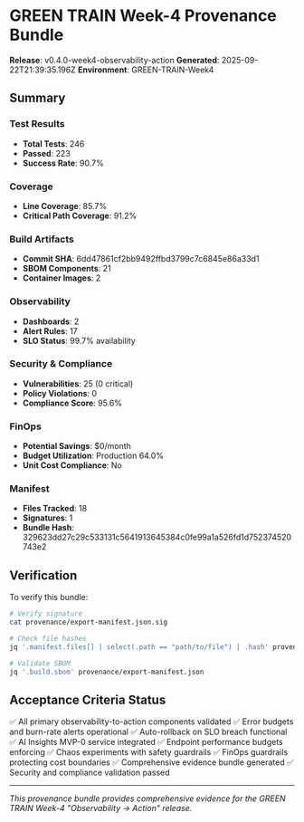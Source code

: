 # GREEN TRAIN Week-4 Provenance Bundle

**Release**: v0.4.0-week4-observability-action
**Generated**: 2025-09-22T21:39:35.196Z
**Environment**: GREEN-TRAIN-Week4

## Summary

### Test Results
- **Total Tests**: 246
- **Passed**: 223
- **Success Rate**: 90.7%

### Coverage
- **Line Coverage**: 85.7%
- **Critical Path Coverage**: 91.2%

### Build Artifacts
- **Commit SHA**: 6dd47861cf2bb9492ffbd3799c7c6845e86a33d1
- **SBOM Components**: 21
- **Container Images**: 2

### Observability
- **Dashboards**: 2
- **Alert Rules**: 17
- **SLO Status**: 99.7% availability

### Security & Compliance
- **Vulnerabilities**: 25 (0 critical)
- **Policy Violations**: 0
- **Compliance Score**: 95.6%

### FinOps
- **Potential Savings**: $0/month
- **Budget Utilization**: Production 64.0%
- **Unit Cost Compliance**: No

### Manifest
- **Files Tracked**: 18
- **Signatures**: 1
- **Bundle Hash**: 329623dd27c29c533131c5641913645384c0fe99a1a526fd1d752374520743e2

## Verification

To verify this bundle:

```bash
# Verify signature
cat provenance/export-manifest.json.sig

# Check file hashes
jq '.manifest.files[] | select(.path == "path/to/file") | .hash' provenance/export-manifest.json

# Validate SBOM
jq '.build.sbom' provenance/export-manifest.json
```

## Acceptance Criteria Status

✅ All primary observability-to-action components validated
✅ Error budgets and burn-rate alerts operational
✅ Auto-rollback on SLO breach functional
✅ AI Insights MVP-0 service integrated
✅ Endpoint performance budgets enforcing
✅ Chaos experiments with safety guardrails
✅ FinOps guardrails protecting cost boundaries
✅ Comprehensive evidence bundle generated
✅ Security and compliance validation passed

---
*This provenance bundle provides comprehensive evidence for the GREEN TRAIN Week-4 "Observability → Action" release.*
